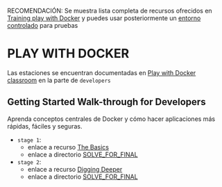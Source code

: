 RECOMENDACIÓN: Se muestra lista completa de recursos ofrecidos en [Training play with Docker](https://training.play-with-docker.com/alacart/.) y puedes usar posteriormente un [entorno controlado](https://labs.play-with-docker.com/) para pruebas
# PLAY WITH DOCKER
Las estaciones se encuentran documentadas en [Play with Docker classroom](https://training.play-with-docker.com/) en la parte de `developers`


## Getting Started Walk-through for Developers

Aprenda conceptos centrales de Docker y cómo hacer aplicaciones más rápidas, fáciles y seguras.
- `stage 1`: 
    - enlace a recurso [The Basics](https://training.play-with-docker.com/dev-stage1/)
    - enlace a directorio [SOLVE_FOR_FINAL](stage1)
- `stage 2`: 
    - enlace a recurso [Digging Deeper](https://training.play-with-docker.com/dev-stage2/)
    - enlace a directorio  [SOLVE_FOR_FINAL](stage3)


